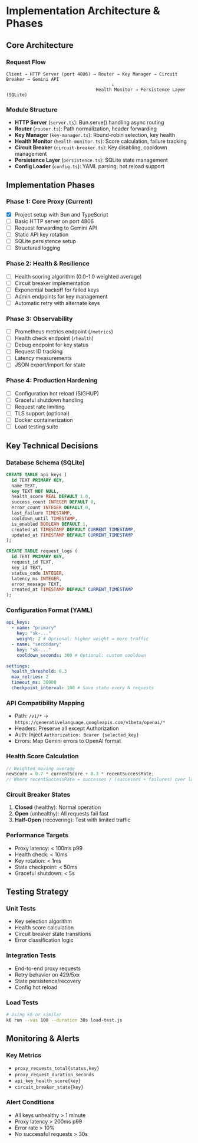 # Implementation Architecture & Phases

## Core Architecture

### Request Flow

```
Client → HTTP Server (port 4806) → Router → Key Manager → Circuit Breaker → Gemini API
                                        ↓
                                  Health Monitor → Persistence Layer (SQLite)
```

### Module Structure

- **HTTP Server** (`server.ts`): Bun.serve() handling async routing
- **Router** (`router.ts`): Path normalization, header forwarding
- **Key Manager** (`key-manager.ts`): Round-robin selection, key health
- **Health Monitor** (`health-monitor.ts`): Score calculation, failure tracking
- **Circuit Breaker** (`circuit-breaker.ts`): Key disabling, cooldown management
- **Persistence Layer** (`persistence.ts`): SQLite state management
- **Config Loader** (`config.ts`): YAML parsing, hot reload support

## Implementation Phases

### Phase 1: Core Proxy (Current)

- [x] Project setup with Bun and TypeScript
- [ ] Basic HTTP server on port 4806
- [ ] Request forwarding to Gemini API
- [ ] Static API key rotation
- [ ] SQLite persistence setup
- [ ] Structured logging

### Phase 2: Health & Resilience

- [ ] Health scoring algorithm (0.0-1.0 weighted average)
- [ ] Circuit breaker implementation
- [ ] Exponential backoff for failed keys
- [ ] Admin endpoints for key management
- [ ] Automatic retry with alternate keys

### Phase 3: Observability

- [ ] Prometheus metrics endpoint (`/metrics`)
- [ ] Health check endpoint (`/health`)
- [ ] Debug endpoint for key status
- [ ] Request ID tracking
- [ ] Latency measurements
- [ ] JSON export/import for state

### Phase 4: Production Hardening

- [ ] Configuration hot reload (SIGHUP)
- [ ] Graceful shutdown handling
- [ ] Request rate limiting
- [ ] TLS support (optional)
- [ ] Docker containerization
- [ ] Load testing suite

## Key Technical Decisions

### Database Schema (SQLite)

```sql
CREATE TABLE api_keys (
  id TEXT PRIMARY KEY,
  name TEXT,
  key TEXT NOT NULL,
  health_score REAL DEFAULT 1.0,
  success_count INTEGER DEFAULT 0,
  error_count INTEGER DEFAULT 0,
  last_failure TIMESTAMP,
  cooldown_until TIMESTAMP,
  is_enabled BOOLEAN DEFAULT 1,
  created_at TIMESTAMP DEFAULT CURRENT_TIMESTAMP,
  updated_at TIMESTAMP DEFAULT CURRENT_TIMESTAMP
);

CREATE TABLE request_logs (
  id TEXT PRIMARY KEY,
  request_id TEXT,
  key_id TEXT,
  status_code INTEGER,
  latency_ms INTEGER,
  error_message TEXT,
  created_at TIMESTAMP DEFAULT CURRENT_TIMESTAMP
);
```

### Configuration Format (YAML)

```yaml
api_keys:
  - name: "primary"
    key: "sk-..."
    weight: 2 # Optional: higher weight = more traffic
  - name: "secondary"
    key: "sk-..."
    cooldown_seconds: 300 # Optional: custom cooldown

settings:
  health_threshold: 0.3
  max_retries: 2
  timeout_ms: 30000
  checkpoint_interval: 100 # Save state every N requests
```

### API Compatibility Mapping

- Path: `/v1/*` → `https://generativelanguage.googleapis.com/v1beta/openai/*`
- Headers: Preserve all except Authorization
- Auth: Inject `Authorization: Bearer {selected_key}`
- Errors: Map Gemini errors to OpenAI format

### Health Score Calculation

```typescript
// Weighted moving average
newScore = 0.7 * currentScore + 0.3 * recentSuccessRate;
// Where recentSuccessRate = successes / (successes + failures) over last N requests
```

### Circuit Breaker States

1. **Closed** (healthy): Normal operation
2. **Open** (unhealthy): All requests fail fast
3. **Half-Open** (recovering): Test with limited traffic

### Performance Targets

- Proxy latency: < 100ms p99
- Health check: < 10ms
- Key rotation: < 1ms
- State checkpoint: < 50ms
- Graceful shutdown: < 5s

## Testing Strategy

### Unit Tests

- Key selection algorithm
- Health score calculation
- Circuit breaker state transitions
- Error classification logic

### Integration Tests

- End-to-end proxy requests
- Retry behavior on 429/5xx
- State persistence/recovery
- Config hot reload

### Load Tests

```bash
# Using k6 or similar
k6 run --vus 100 --duration 30s load-test.js
```

## Monitoring & Alerts

### Key Metrics

- `proxy_requests_total{status,key}`
- `proxy_request_duration_seconds`
- `api_key_health_score{key}`
- `circuit_breaker_state{key}`

### Alert Conditions

- All keys unhealthy > 1 minute
- Proxy latency > 200ms p99
- Error rate > 10%
- No successful requests > 30s
